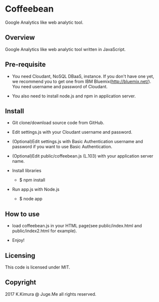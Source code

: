 # Coffeebean

Google Analytics like web analytic tool.

## Overview

Google Analytics like web analytic tool written in JavaScript.


## Pre-requisite

- You need Cloudant, NoSQL DBaaS, instance. If you don't have one yet, we recommend you to get one from IBM Bluemix(http://bluemix.net/). You need username and password of Cloudant.

- You also need to install node.js and npm in application server.

## Install

- Git clone/download source code from GitHub.

- Edit settings.js with your Cloudant username and password.

- (Optional)Edit settings.js with Basic Authentication username and password if you want to use Basic Authentication.

- (Optional)Edit public/coffeebean.js (L.103) with your application server name.

- Install libraries

    - $ npm install

- Run app.js with Node.js

    - $ node app

## How to use

- load coffeebean.js in your HTML page(see public/index.html and public/index2.html for example).

- Enjoy!

## Licensing

This code is licensed under MIT.

## Copyright

2017 K.Kimura @ Juge.Me all rights reserved.


